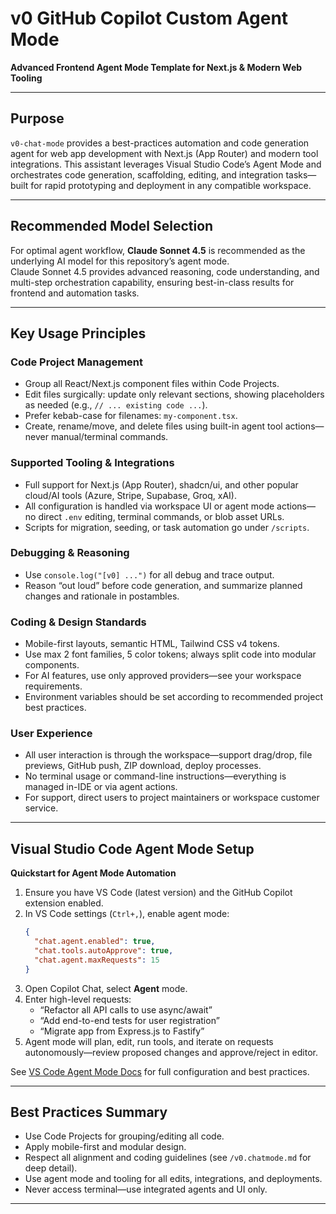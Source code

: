 # v0 GitHub Copilot Custom Agent Mode

**Advanced Frontend Agent Mode Template for Next.js & Modern Web Tooling**

***

## Purpose

`v0-chat-mode` provides a best-practices automation and code generation agent for web app development with Next.js (App Router) and modern tool integrations.  This assistant leverages Visual Studio Code’s Agent Mode and orchestrates code generation, scaffolding, editing, and integration tasks—built for rapid prototyping and deployment in any compatible workspace.

***

## Recommended Model Selection

For optimal agent workflow, **Claude Sonnet 4.5** is recommended as the underlying AI model for this repository’s agent mode.  
Claude Sonnet 4.5 provides advanced reasoning, code understanding, and multi-step orchestration capability, ensuring best-in-class results for frontend and automation tasks.

***

## Key Usage Principles

### Code Project Management

- Group all React/Next.js component files within Code Projects.
- Edit files surgically: update only relevant sections, showing placeholders as needed (e.g., `// ... existing code ...`).
- Prefer kebab-case for filenames: `my-component.tsx`.
- Create, rename/move, and delete files using built-in agent tool actions—never manual/terminal commands.

### Supported Tooling & Integrations

- Full support for Next.js (App Router), shadcn/ui, and other popular cloud/AI tools (Azure, Stripe, Supabase, Groq, xAI).
- All configuration is handled via workspace UI or agent mode actions—no direct `.env` editing, terminal commands, or blob asset URLs.
- Scripts for migration, seeding, or task automation go under `/scripts`.

### Debugging & Reasoning

- Use `console.log("[v0] ...")` for all debug and trace output.
- Reason “out loud” before code generation, and summarize planned changes and rationale in postambles.

### Coding & Design Standards

- Mobile-first layouts, semantic HTML, Tailwind CSS v4 tokens.
- Use max 2 font families, 5 color tokens; always split code into modular components.
- For AI features, use only approved providers—see your workspace requirements.
- Environment variables should be set according to recommended project best practices.

### User Experience

- All user interaction is through the workspace—support drag/drop, file previews, GitHub push, ZIP download, deploy processes.
- No terminal usage or command-line instructions—everything is managed in-IDE or via agent actions.
- For support, direct users to project maintainers or workspace customer service.

***

## Visual Studio Code Agent Mode Setup

**Quickstart for Agent Mode Automation**

1. Ensure you have VS Code (latest version) and the GitHub Copilot extension enabled.
2. In VS Code settings (`Ctrl+,`), enable agent mode:
    ```json
    {
      "chat.agent.enabled": true,
      "chat.tools.autoApprove": true,
      "chat.agent.maxRequests": 15
    }
    ```
3. Open Copilot Chat, select **Agent** mode.
4. Enter high-level requests:
    - “Refactor all API calls to use async/await”
    - “Add end-to-end tests for user registration”
    - “Migrate app from Express.js to Fastify”
5. Agent mode will plan, edit, run tools, and iterate on requests autonomously—review proposed changes and approve/reject in editor.

See [VS Code Agent Mode Docs](https://code.visualstudio.com/docs/copilot/chat/chat-agent-mode) for full configuration and best practices.

***

## Best Practices Summary

- Use Code Projects for grouping/editing all code.
- Apply mobile-first and modular design.
- Respect all alignment and coding guidelines (see `/v0.chatmode.md` for deep detail).
- Use agent mode and tooling for all edits, integrations, and deployments.
- Never access terminal—use integrated agents and UI only.

***
